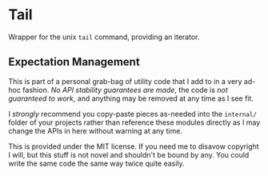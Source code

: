 # Tail

Wrapper for the unix `tail` command, providing an iterator.

## Expectation Management

This is part of a personal grab-bag of utility code that I add to in a very ad-hoc
fashion. *No API stability guarantees are made*, the code is *not guaranteed to work*, and
anything may be removed at any time as I see fit.

I *strongly* recommend you copy-paste pieces as-needed into the `internal/` folder of your
projects rather than reference these modules directly as I may change the APIs in here
without warning at any time.

This is provided under the MIT license. If you need me to disavow copyright I will, but
this stuff is not novel and shouldn't be bound by any. You could write the same code the
same way twice quite easily.
